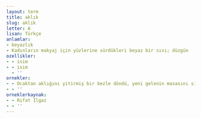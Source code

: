 ```yaml
---
layout: term
title: aklık
slug: aklik
letter: A
lisan: Türkçe
anlamlar:
- beyazlık
- Kadınların makyaj için yüzlerine sürdükleri beyaz bir sıvı; düzgün
ozellikler:
- - isim
- - isim
  - ''
ornekler:
- - Ocaktan aklığını yitirmiş bir bezle döndü, yeni gelenin masasını sildi.
- - ''
orneklerkaynak:
- - Rıfat Ilgaz
- - ''
---
```

